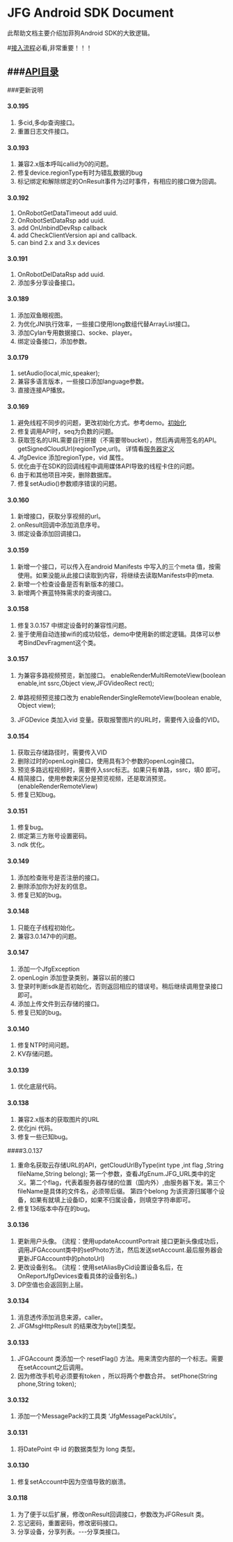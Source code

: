 # JFG Android SDK Document

  此帮助文档主要介绍加菲狗Android SDK的大致逻辑。

#[接入流程](doc/API/SDK.md)必看,非常重要！！！

###[API目录](doc/API/SUMMARY.md)
---

###更新说明

#### 3.0.195
  1. 多cid,多dp查询接口。
  2. 重置日志文件接口。

#### 3.0.193
  1. 兼容2.x版本呼叫callid为0的问题。
  2. 修复device.regionType有时为错乱数据的bug
  3. 标记绑定和解除绑定的OnResult事件为过时事件，有相应的接口做为回调。

#### 3.0.192
  1. OnRobotGetDataTimeout add uuid.
  2. OnRobotSetDataRsp add uuid.
  3. add OnUnbindDevRsp callback
  4. add CheckClientVersion api and callback.
  5. can bind 2.x and 3.x devices

#### 3.0.191
  1. OnRobotDelDataRsp add uuid.
  2. 添加多分享设备接口。

#### 3.0.189
  1. 添加双鱼眼视图。
  2. 为优化JNI执行效率，一些接口使用long数组代替ArrayList接口。
  3. 添加Cylan专用数据接口、socke、player。
  4. 绑定设备接口，添加参数。

#### 3.0.179
  1. setAudio(local,mic,speaker);
  2. 兼容多语言版本，一些接口添加language参数。
  3. 直接连接AP播放。

#### 3.0.169
  1. 避免线程不同步的问题，更改初始化方式。参考demo。[初始化](doc/API/SDK.md)
  2. 修复调用API时，seq为负数的问题。
  3. 获取签名的URL需要自行拼接（不需要带bucket），然后再调用签名的API。 getSignedCloudUrl(regionType,url)。
  详情看[服务器定义](https://github.com/cylankj/IoTKit-MsgDefine/blob/master/dpid_msg_define/server_cfg_msg_define.md#dpidcloudstorage--3)
  4. JfgDevice 添加regionType，vid 属性。
  5. 优化由于在SDK的回调线程中调用媒体API导致的线程卡住的问题。
  6. 由于和其他项目冲突，删除数据库。
  7. 修复setAudio()参数顺序错误的问题。

#### 3.0.160
  1. 新增接口，获取分享视频的url。
  2. onResult回调中添加消息序号。
  3. 绑定设备添加回调接口。

#### 3.0.159
  1. 新增一个接口，可以传入在android Manifests 中写入的三个meta 值，按需使用。如果没能从此接口读取到内容，将继续去读取Manifests中的meta.
  2. 新增一个检查设备是否有新版本的接口。
  3. 新增两个赛蓝特殊需求的查询接口。

#### 3.0.158
  1. 修复3.0.157 中绑定设备时的兼容性问题。
  2. 鉴于使用自动连接wifi的成功较低，demo中使用新的绑定逻辑。具体可以参考BindDevFragment这个类。

#### 3.0.157
  1. 为兼容多路视频预览，新加接口。
     enableRenderMultiRemoteView(boolean enable,int ssrc,Object view,JFGVideoRect rect);

 2. 单路视频预览接口改为
    enableRenderSingleRemoteView(boolean enable, Object view);

 3. JFGDevice 类加入vid 变量。获取报警图片的URL时，需要传入设备的VID。

#### 3.0.154
  1. 获取云存储路径时，需要传入VID
  2. 删除过时的openLogin接口，使用具有3个参数的openLogin接口。
  3. 预览多路远程视频时，需要传入ssrc标志。如果只有单路，ssrc，填0 即可。
  4. 精简接口，使用参数来区分是预览视频，还是取消预览。(enableRenderRemoteView)
  5. 修复已知bug。

#### 3.0.151
  1. 修复bug。
  2. 绑定第三方账号设置密码。
  3. ndk 优化。

#### 3.0.149 
  1. 添加检查账号是否注册的接口。
  2. 删除添加你为好友的信息。
  3. 修复已知的bug。

#### 3.0.148
  1. 只能在子线程初始化。
  2. 兼容3.0.147中的问题。

#### 3.0.147
  1. 添加一个JfgException
  2. openLogin 添加登录类别，兼容以前的接口
  3. 登录时判断sdk是否初始化，否则返回相应的错误号。稍后继续调用登录接口即可。
  4. 添加上传文件到云存储的接口。
  5. 修复已知的bug。 

#### 3.0.140
  1. 修复NTP时间问题。
  2. KV存储问题。
  
#### 3.0.139
  1. 优化底层代码。 
  
#### 3.0.138
  1. 兼容2.x版本的获取图片的URL
  2. 优化jni 代码。
  3. 修复一些已知bug。

####3.0.137
  1. 重命名获取云存储URL的API，getCloudUrlByType(int type ,int flag ,String fileName,String belong);
   第一个参数，查看JfgEnum.JFG_URL类中的定义。第二个flag，代表着服务器存储的位置（国内外）,由服务器下发。第三个fileName是具体的文件名，必须带后缀。
   第四个belong 为该资源归属哪个设备，如果有就填上设备ID，如果不归属设备，则填空字符串即可。
  2. 修复136版本中存在的bug。 

#### 3.0.136
  1. 更新用户头像。 (流程：使用updateAccountPortrait 接口更新头像成功后，
  调用JFGAccount类中的setPhoto方法，然后发送setAccount.最后服务器会更新JFGAccount中的photoUrl)
  2. 更改设备别名。 (流程：使用setAliasByCid设置设备名后，在OnReportJfgDevices查看具体的设备别名。)
  3. DP空值也会返回到上层。


#### 3.0.134 
  1. 消息透传添加消息来源，caller。
  2. JFGMsgHttpResult 的结果改为byte[]类型。

#### 3.0.133
  1. JFGAccount 类添加一个 resetFlag() 方法。用来清空内部的一个标志。需要在setAccount之后调用。
  2. 因为修改手机号必须要有token ，所以将两个参数合并。 setPhone(String phone,String token);

#### 3.0.132
  1. 添加一个MessagePack的工具类 ‘JfgMessagePackUtils’。 
   
#### 3.0.131
  1. 将DatePoint 中 id 的数据类型为 long 类型。

#### 3.0.130
  1. 修复setAccount中因为空值导致的崩溃。

#### 3.0.118
  1. 为了便于以后扩展，修改onResult回调接口，参数改为JFGResult 类。
  2. 忘记密码，重置密码，修改密码接口。
  3. 分享设备，分享列表。---分享类接口。

  
